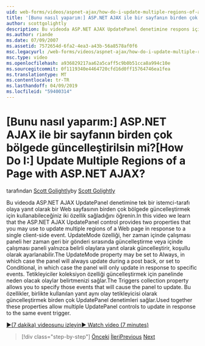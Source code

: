 ```yaml
---
uid: web-forms/videos/aspnet-ajax/how-do-i-update-multiple-regions-of-a-page-with-aspnet-ajax
title: '[Bunu nasıl yaparım:] ASP.NET AJAX ile bir sayfanın birden çok bölgede güncelleştirilsin mi? | Microsoft Docs'
author: scottgolightly
description: Bu videoda ASP.NET AJAX UpdatePanel denetimine respons içinde bir Web sayfasının birden çok bölgede güncelleştirmek için kullanabileceğiniz iki özellik sağlayan bilgi...
ms.author: riande
ms.date: 07/09/2007
ms.assetid: 7572654d-6fa2-4ea3-a43b-56a8578af0f6
msc.legacyurl: /web-forms/videos/aspnet-ajax/how-do-i-update-multiple-regions-of-a-page-with-aspnet-ajax
msc.type: video
ms.openlocfilehash: a936829217aa62a5caff5c9b0b51cca8a994c10e
ms.sourcegitcommit: 0f1119340e4464720cfd16d0ff15764746ea1fea
ms.translationtype: MT
ms.contentlocale: tr-TR
ms.lasthandoff: 04/09/2019
ms.locfileid: "59400314"
---
```

# <a name="how-do-i-update-multiple-regions-of-a-page-with-aspnet-ajax"></a><span data-ttu-id="a91ae-104">[Bunu nasıl yaparım:] ASP.NET AJAX ile bir sayfanın birden çok bölgede güncelleştirilsin mi?</span><span class="sxs-lookup"><span data-stu-id="a91ae-104">[How Do I:] Update Multiple Regions of a Page with ASP.NET AJAX?</span></span>

<span data-ttu-id="a91ae-105">tarafından [Scott Golightly](https://github.com/scottgolightly)</span><span class="sxs-lookup"><span data-stu-id="a91ae-105">by [Scott Golightly](https://github.com/scottgolightly)</span></span>

<span data-ttu-id="a91ae-106">Bu videoda ASP.NET AJAX UpdatePanel denetimine tek bir istemci-tarafı olaya yanıt olarak bir Web sayfasının birden çok bölgede güncelleştirmek için kullanabileceğiniz iki özellik sağladığını öğrenin.</span><span class="sxs-lookup"><span data-stu-id="a91ae-106">In this video we learn that the ASP.NET AJAX UpdatePanel control provides two properties that you may use to update multiple regions of a Web page in response to a single client-side event.</span></span> <span data-ttu-id="a91ae-107">UpdateMode özelliği, her zaman içinde çalışması paneli her zaman geri bir gönderi sırasında güncelleştirme veya içinde çalışması paneli yalnızca belirli olaylara yanıt olarak güncelleştirir, koşullu olarak ayarlanabilir.</span><span class="sxs-lookup"><span data-stu-id="a91ae-107">The UpdateMode property may be set to Always, in which case the panel will always update during a post back, or set to Conditional, in which case the panel will only update in response to specific events.</span></span> <span data-ttu-id="a91ae-108">Tetikleyiciler koleksiyon özelliği güncelleştirmek için panelinde neden olacak olaylar belirtmenizi sağlar.</span><span class="sxs-lookup"><span data-stu-id="a91ae-108">The Triggers collection property allows you to specify those events that will cause the panel to update.</span></span> <span data-ttu-id="a91ae-109">Bu özellikler, birlikte kullanılan yanıt aynı olay tetikleyicisi olarak güncelleştirmek birden çok UpdatePanel denetimleri sağlar.</span><span class="sxs-lookup"><span data-stu-id="a91ae-109">Used together these properties allow multiple UpdatePanel controls to update in response to the same event trigger.</span></span>

[<span data-ttu-id="a91ae-110">&#9654;(7 dakika) videosunu izleyin</span><span class="sxs-lookup"><span data-stu-id="a91ae-110">&#9654; Watch video (7 minutes)</span></span>](https://channel9.msdn.com/Blogs/ASP-NET-Site-Videos/how-do-i-update-multiple-regions-of-a-page-with-aspnet-ajax)

> [!div class="step-by-step"]
> <span data-ttu-id="a91ae-111">[Önceki](how-do-i-implement-the-ajax-after-processing-pattern.md)
> [İleri](how-do-i-choose-between-methods-of-ajax-page-updates.md)</span><span class="sxs-lookup"><span data-stu-id="a91ae-111">[Previous](how-do-i-implement-the-ajax-after-processing-pattern.md)
[Next](how-do-i-choose-between-methods-of-ajax-page-updates.md)</span></span>

